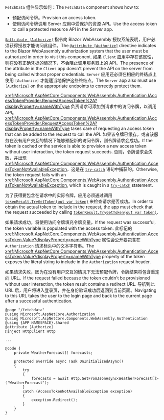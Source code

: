<span data-ttu-id="959de-101">`FetchData` 组件显示如何：</span><span class="sxs-lookup"><span data-stu-id="959de-101">The `FetchData` component shows how to:</span></span>

* <span data-ttu-id="959de-102">预配访问令牌。</span><span class="sxs-lookup"><span data-stu-id="959de-102">Provision an access token.</span></span>
* <span data-ttu-id="959de-103">使用访问令牌调用 Server 应用中受保护的资源 API。</span><span class="sxs-lookup"><span data-stu-id="959de-103">Use the access token to call a protected resource API in the *Server* app.</span></span>

<span data-ttu-id="959de-104">[`@attribute [Authorize]`](xref:mvc/views/razor#attribute) 指令向 Blazor WebAssembly 授权系统表明，用户必须获得授权才能访问此组件。</span><span class="sxs-lookup"><span data-stu-id="959de-104">The [`@attribute [Authorize]`](xref:mvc/views/razor#attribute) directive indicates to the Blazor WebAssembly authorization system that the user must be authorized in order to visit this component.</span></span> <span data-ttu-id="959de-105">如果 `Client` 应用中存在该属性，则在没有正确凭据的情况下，不会阻止调用服务器上的 API。</span><span class="sxs-lookup"><span data-stu-id="959de-105">The presence of the attribute in the `Client` app doesn't prevent the API on the server from being called without proper credentials.</span></span> <span data-ttu-id="959de-106">`Server` 应用还必须在相应的终结点上使用 `[Authorize]` 才能适当地保护这些终结点。</span><span class="sxs-lookup"><span data-stu-id="959de-106">The `Server` app also must use `[Authorize]` on the appropriate endpoints to correctly protect them.</span></span>

<span data-ttu-id="959de-107"><xref:Microsoft.AspNetCore.Components.WebAssembly.Authentication.IAccessTokenProvider.RequestAccessToken%2A?displayProperty=nameWithType> 负责请求可添加到请求中的访问令牌，以调用 API。</span><span class="sxs-lookup"><span data-stu-id="959de-107"><xref:Microsoft.AspNetCore.Components.WebAssembly.Authentication.IAccessTokenProvider.RequestAccessToken%2A?displayProperty=nameWithType> takes care of requesting an access token that can be added to the request to call the API.</span></span> <span data-ttu-id="959de-108">如果该令牌已缓存，或者该服务在没有用户交互的情况下能够预配新的访问令牌，则令牌请求会成功。</span><span class="sxs-lookup"><span data-stu-id="959de-108">If the token is cached or the service is able to provision a new access token without user interaction, the token request succeeds.</span></span> <span data-ttu-id="959de-109">否则，令牌请求会失败，并出现 <xref:Microsoft.AspNetCore.Components.WebAssembly.Authentication.AccessTokenNotAvailableException>，这是在 [`try-catch`](/dotnet/csharp/language-reference/keywords/try-catch) 语句中捕获的。</span><span class="sxs-lookup"><span data-stu-id="959de-109">Otherwise, the token request fails with an <xref:Microsoft.AspNetCore.Components.WebAssembly.Authentication.AccessTokenNotAvailableException>, which is caught in a [`try-catch`](/dotnet/csharp/language-reference/keywords/try-catch) statement.</span></span>

<span data-ttu-id="959de-110">为了获得要包含在请求中的实际令牌，应用必须通过调用 [`tokenResult.TryGetToken(out var token)`](xref:Microsoft.AspNetCore.Components.WebAssembly.Authentication.AccessTokenResult.TryGetToken%2A) 来检查请求是否成功。</span><span class="sxs-lookup"><span data-stu-id="959de-110">In order to obtain the actual token to include in the request, the app must check that the request succeeded by calling [`tokenResult.TryGetToken(out var token)`](xref:Microsoft.AspNetCore.Components.WebAssembly.Authentication.AccessTokenResult.TryGetToken%2A).</span></span>

<span data-ttu-id="959de-111">如果请求成功，将使用访问令牌填充令牌变量。</span><span class="sxs-lookup"><span data-stu-id="959de-111">If the request was successful, the token variable is populated with the access token.</span></span> <span data-ttu-id="959de-112">此标记的 <xref:Microsoft.AspNetCore.Components.WebAssembly.Authentication.AccessToken.Value?displayProperty=nameWithType> 属性会公开要包含在 `Authorization` 请求标头中的文本字符串。</span><span class="sxs-lookup"><span data-stu-id="959de-112">The <xref:Microsoft.AspNetCore.Components.WebAssembly.Authentication.AccessToken.Value?displayProperty=nameWithType> property of the token exposes the literal string to include in the `Authorization` request header.</span></span>

<span data-ttu-id="959de-113">如果请求失败，因为在没有用户交互的情况下无法预配令牌，令牌结果将包含重定向 URL。</span><span class="sxs-lookup"><span data-stu-id="959de-113">If the request failed because the token couldn't be provisioned without user interaction, the token result contains a redirect URL.</span></span> <span data-ttu-id="959de-114">导航到此 URL 后，用户将进入登录页，并在身份验证成功后返回到当前页面。</span><span class="sxs-lookup"><span data-stu-id="959de-114">Navigating to this URL takes the user to the login page and back to the current page after a successful authentication.</span></span>

```razor
@page "/fetchdata"
@using Microsoft.AspNetCore.Authorization
@using Microsoft.AspNetCore.Components.WebAssembly.Authentication
@using {APP NAMESPACE}.Shared
@attribute [Authorize]
@inject HttpClient Http

...

@code {
    private WeatherForecast[] forecasts;

    protected override async Task OnInitializedAsync()
    {
        try
        {
            forecasts = await Http.GetFromJsonAsync<WeatherForecast[]>("WeatherForecast");
        }
        catch (AccessTokenNotAvailableException exception)
        {
            exception.Redirect();
        }
    }
}
```
